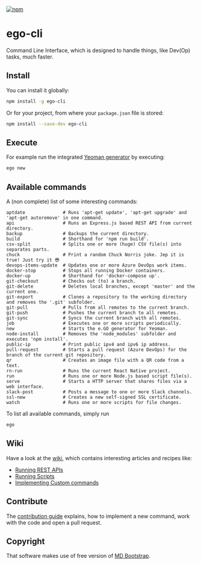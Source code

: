 [![npm](https://img.shields.io/npm/v/ego-cli.svg)](https://www.npmjs.com/package/ego-cli)

# ego-cli

Command Line Interface, which is designed to handle things, like Dev(Op) tasks, much faster.

## Install

You can install it globally:

```bash
npm install -g ego-cli
```

Or for your project, from where your `package.json` file is stored:

```bash
npm install --save-dev ego-cli
```

## Execute

For example run the integrated [Yeoman generator](https://github.com/egodigital/generator-ego) by executing:

```bash
ego new
```

## Available commands

A (non complete) list of some interesting commands:

```
aptdate              # Runs 'apt-get update', 'apt-get upgrade' and 'apt-get autoremove' in one command.
api                  # Runs an Express.js based REST API from current directory.
backup               # Backups the current directory.
build                # Shorthand for 'npm run build'.
csv-split            # Splits one or more (huge) CSV file(s) into separates parts.
chuck                # Print a random Chuck Norris joke. Jep it is true! Just try it 😎
devops-items-update  # Updates one or more Azure DevOps work items.
docker-stop          # Stops all running Docker containers.
docker-up            # Shorthand for 'docker-compose up'.
git-checkout         # Checks out (to) a branch.
git-delete           # Deletes local branches, except 'master' and the current one.
git-export           # Clones a repository to the working directory and removes the '.git' subfolder.
git-pull             # Pulls from all remotes to the current branch.
git-push             # Pushes the current branch to all remotes.
git-sync             # Syncs the current branch with all remotes.
job                  # Executes one or more scripts periodically.
new                  # Starts the e.GO generator for Yeoman.
node-install         # Removes the 'node_modules' subfolder and executes 'npm install'.
public-ip            # Print public ipv4 and ipv6 ip address.
pull-request         # Starts a pull request (Azure DevOps) for the branch of the current git repository.
qr                   # Creates an image file with a QR code from a text.
rn-run               # Runs the current React Native project.
run                  # Runs one or more Node.js based script file(s).
serve                # Starts a HTTP server that shares files via a web interface.
slack-post           # Posts a message to one or more Slack channels.
ssl-new              # Creates a new self-signed SSL certificate.
watch                # Runs one or more scripts for file changes.
```

To list all available commands, simply run

```bash
ego
```

## Wiki

Have a look at the [wiki](https://github.com/egodigital/ego-cli/wiki), which contains interesting articles and recipes like:

* [Running REST APIs](https://github.com/egodigital/ego-cli/wiki/APIs)
* [Running Scripts](https://github.com/egodigital/ego-cli/wiki/Scripts)
* [Implementing Custom commands](https://github.com/egodigital/ego-cli/wiki/Custom%20commands)

## Contribute

The [contribution guide](./CONTRIBUTION.md) explains, how to implement a new command, work with the code and open a pull request.

## Copyright

That software makes use of free version of [MD Bootstrap](https://mdbootstrap.com/).
